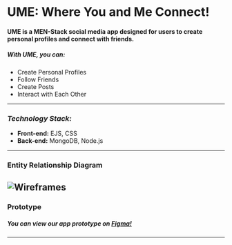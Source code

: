 # UME: Where You and Me Connect!

#### UME is a MEN-Stack social media app designed for users to create personal profiles and connect with friends.

##### _With UME, you can:_

- Create Personal Profiles
- Follow Friends
- Create Posts
- Interact with Each Other

---

### _Technology Stack:_

- **Front-end:** EJS, CSS
- **Back-end:** MongoDB, Node.js

---

### Entity Relationship Diagram

## ![Wireframes](../insta-dupe/public/images/readme-images/image-1.png)

### Prototype

##### You can view our app prototype on [Figma!](https://www.figma.com/design/eDMvcsURIvutKbY7duoxe0/UME?node-id=31-511&t=yuzEu3rNqDhepziH-1)

---
